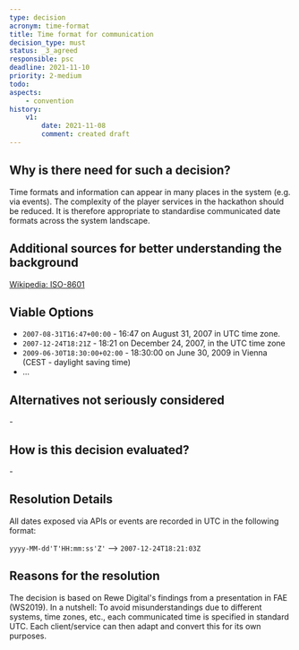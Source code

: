 ```yaml
---
type: decision
acronym: time-format
title: Time format for communication
decision_type: must
status: _3_agreed
responsible: psc
deadline: 2021-11-10
priority: 2-medium
todo:
aspects:
    - convention
history:
    v1:
        date: 2021-11-08
        comment: created draft
---
```


## Why is there need for such a decision?
Time formats and information can appear in many places in the system (e.g. via events). The complexity of the player services in the hackathon should be reduced. It is therefore appropriate to standardise communicated date formats across the system landscape.

## Additional sources for better understanding the background
[Wikipedia: ISO-8601](https://de.wikipedia.org/wiki/ISO_8601)

## Viable Options
- `2007-08-31T16:47+00:00` - 16:47 on August 31, 2007 in UTC time zone.
- `2007-12-24T18:21Z` - 18:21 on December 24, 2007, in the UTC time zone
- `2009-06-30T18:30:00+02:00` - 18:30:00 on June 30, 2009 in Vienna (CEST - daylight saving time)
- ...

## Alternatives not seriously considered
\-

## How is this decision evaluated?
\-

## Resolution Details
All dates exposed via APIs or events are recorded in UTC in the following format:

`yyyy-MM-dd'T'HH:mm:ss'Z'` --> `2007-12-24T18:21:03Z`


## Reasons for the resolution
The decision is based on Rewe Digital's findings from a presentation in FAE (WS2019). In a nutshell: To avoid misunderstandings due to different systems, time zones, etc., each communicated time is specified in standard UTC. Each client/service can then adapt and convert this for its own purposes.
